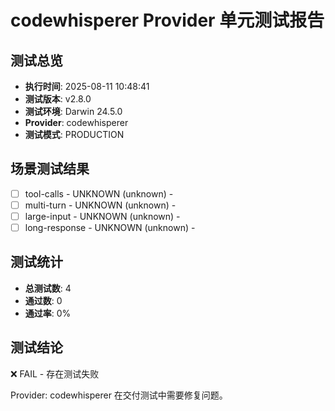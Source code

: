 # codewhisperer Provider 单元测试报告

## 测试总览
- **执行时间**: 2025-08-11 10:48:41
- **测试版本**: v2.8.0
- **测试环境**: Darwin 24.5.0
- **Provider**: codewhisperer
- **测试模式**: PRODUCTION

## 场景测试结果
- [ ] tool-calls - UNKNOWN (unknown) - 
- [ ] multi-turn - UNKNOWN (unknown) - 
- [ ] large-input - UNKNOWN (unknown) - 
- [ ] long-response - UNKNOWN (unknown) - 

## 测试统计
- **总测试数**: 4
- **通过数**: 0  
- **通过率**: 0%

## 测试结论
❌ FAIL - 存在测试失败

Provider: codewhisperer 在交付测试中需要修复问题。
